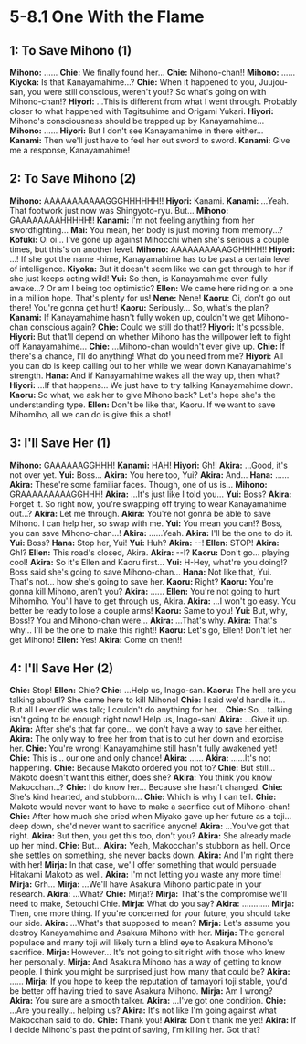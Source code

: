 
5-8.1 One With the Flame
========================

## 1: To Save Mihono (1\)
**Mihono:** \.\.\.\.\.\.
**Chie:** We finally found her\.\.\.
**Chie:** Mihono-chan\!\!
**Mihono:** \.\.\.\.\.\.
**Kiyoka:** Is that Kanayamahime\.\.\.?
**Chie:** When it happened to you, Juujou-san, you were still conscious, weren't you\!? So what's going on with Mihono-chan\!?
**Hiyori:** \.\.\.This is different from what I went through\. Probably closer to what happened with Tagitsuhime and Origami Yukari\.
**Hiyori:** Mihono's consciousness should be trapped up by Kanayamahime\.\.\.
**Mihono:** \.\.\.\.\.\.
**Hiyori:** But I don't see Kanayamahime in there either\.\.\.
**Kanami:** Then we'll just have to feel her out sword to sword\.
**Kanami:** Give me a response, Kanayamahime\!

## 2: To Save Mihono (2\)
**Mihono:** AAAAAAAAAAAGGGHHHHHH\!\!
**Hiyori:** Kanami\.
**Kanami:** \.\.\.Yeah\. That footwork just now was Shingyoto-ryu\. But\.\.\.
**Mihono:** GAAAAAAAAHHHHH\!\!
**Kanami:** I'm not feeling anything from her swordfighting\.\.\.
**Mai:** You mean, her body is just moving from memory\.\.\.?
**Kofuki:** Oi oi\.\.\. I've gone up against Mihocchi when she's serious a couple times, but this's on another level\.
**Mihono:** AAAAAAAAAAGGHHHH\!\!
**Hiyori:** \.\.\.\! If she got the name -hime, Kanayamahime has to be past a certain level of intelligence\.
**Kiyoka:** But it doesn't seem like we can get through to her if she just keeps acting wild\!
**Yui:** So then, is Kanayamahime even fully awake\.\.\.? Or am I being too optimistic?
**Ellen:** We came here riding on a one in a million hope\. That's plenty for us\!
**Nene:** Nene\!
**Kaoru:** Oi, don't go out there\! You're gonna get hurt\!
**Kaoru:** Seriously\.\.\. So, what's the plan?
**Kanami:** If Kanayamahime hasn't fully woken up, couldn't we get Mihono-chan conscious again?
**Chie:** Could we still do that\!?
**Hiyori:** It's possible\.
**Hiyori:** But that'll depend on whether Mihono has the willpower left to fight off Kanayamahime\.\.\.
**Chie:** \.\.\.Mihono-chan wouldn't ever give up\.
**Chie:** If there's a chance, I'll do anything\! What do you need from me?
**Hiyori:** All you can do is keep calling out to her while we wear down Kanayamahime's strength\.
**Hana:** And if Kanayamahime wakes all the way up, then what?
**Hiyori:** \.\.\.If that happens\.\.\. We just have to try talking Kanayamahime down\.
**Kaoru:** So what, we ask her to give Mihono back? Let's hope she's the understanding type\.
**Ellen:** Don't be like that, Kaoru\. If we want to save Mihomiho, all we can do is give this a shot\!

## 3: I'll Save Her (1\)
**Mihono:** GAAAAAAGGHHH\!
**Kanami:** HAH\!
**Hiyori:** Gh\!\!
**Akira:** \.\.\.Good, it's not over yet\.
**Yui:** Boss\.\.\.
**Akira:** You here too, Yui?
**Akira:** And\.\.\.
**Hana:** \.\.\.\.\.\.
**Akira:** These're some familiar faces\. Though, one of us is\.\.\.
**Mihono:** GRAAAAAAAAAGGHHH\!
**Akira:** \.\.\.It's just like I told you\.\.\.
**Yui:** Boss?
**Akira:** Forget it\. So right now, you're swapping off trying to wear Kanayamahime out\.\.\.?
**Akira:** Let me through\.
**Akira:** You're not gonna be able to save Mihono\. I can help her, so swap with me\.
**Yui:** You mean you can\!? Boss, you can save Mihono-chan\.\.\.\!
**Akira:** \.\.\.\.\.\.Yeah\.
**Akira:** I'll be the one to do it\.
**Yui:** Boss?
**Hana:** Stop her, Yui\!
**Yui:** Huh?
**Akira:** --\!
**Ellen:** STOP\!
**Akira:** Gh\!?
**Ellen:** This road's closed, Akira\.
**Akira:** --\!?
**Kaoru:** Don't go\.\.\. playing cool\!
**Akira:** So it's Ellen and Kaoru first\.\.\.
**Yui:** H-Hey, what're you doing\!? Boss said she's going to save Mihono-chan\.\.\.
**Hana:** Not like that, Yui\. That's not\.\.\. how she's going to save her\.
**Kaoru:** Right?
**Kaoru:** You're gonna kill Mihono, aren't you?
**Akira:** \.\.\.\.\.\.
**Ellen:** You're not going to hurt Mihomiho\. You'll have to get through us, Akira\.
**Akira:** \.\.\.I won't go easy\. You better be ready to lose a couple arms\!
**Kaoru:** Same to you\!
**Yui:** But, why, Boss\!? You and Mihono-chan were\.\.\.
**Akira:** \.\.\.That's why\.
**Akira:** That's why\.\.\. I'll be the one to make this right\!\!
**Kaoru:** Let's go, Ellen\! Don't let her get Mihono\!
**Ellen:** Yes\!
**Akira:** Come on then\!\!

## 4: I'll Save Her (2\)
**Chie:** Stop\!
**Ellen:** Chie?
**Chie:** \.\.\.Help us, Inago-san\.
**Kaoru:** The hell are you talking about\!? She came here to kill Mihono\!
**Chie:** I said we'd handle it\.\.\. But all I ever did was talk; I couldn't do anything for her\.\.\.
**Chie:** So\.\.\. talking isn't going to be enough right now\! Help us, Inago-san\!
**Akira:** \.\.\.Give it up\.
**Akira:** After she's that far gone\.\.\. we don't have a way to save her either\.
**Akira:** The only way to free her from that is to cut her down and exorcise her\.
**Chie:** You're wrong\! Kanayamahime still hasn't fully awakened yet\!
**Chie:** This is\.\.\. our one and only chance\!
**Akira:** \.\.\.\.\.\.
**Akira:** \.\.\.\.\.\.It's not happening\.
**Chie:** Because Makoto ordered you not to?
**Chie:** But still\.\.\. Makoto doesn't want this either, does she?
**Akira:** You think you know Makocchan\.\.\.?
**Chie:** I do know her\.\.\. Because she hasn't changed\.
**Chie:** She's kind hearted, and stubborn\.\.\.
**Chie:** Which is why I can tell\.
**Chie:** Makoto would never want to have to make a sacrifice out of Mihono-chan\!
**Chie:** After how much she cried when Miyako gave up her future as a toji\.\.\. deep down, she'd never want to sacrifice anyone\!
**Akira:** \.\.\.You've got that right\.
**Akira:** But then, you get this too, don't you?
**Akira:** She already made up her mind\.
**Chie:** But\.\.\.
**Akira:** Yeah, Makocchan's stubborn as hell\. Once she settles on something, she never backs down\.
**Akira:** And I'm right there with her\!
**Mirja:** In that case, we'll offer something that would persuade Hitakami Makoto as well\.
**Akira:** I'm not letting you waste any more time\!
**Mirja:** Grh\.\.\.
**Mirja:** \.\.\.We'll have Asakura Mihono participate in your research\.
**Akira:** \.\.\.What?
**Chie:** Mirja\!?
**Mirja:** That's the compromise we'll need to make, Setouchi Chie\.
**Mirja:** What do you say?
**Akira:** \.\.\.\.\.\.\.\.\.\.\.\.
**Mirja:** Then, one more thing\. If you're concerned for your future, you should take our side\.
**Akira:** \.\.\.What's that supposed to mean?
**Mirja:** Let's assume you destroy Kanayamahime and Asakura Mihono with her\.
**Mirja:** The general populace and many toji will likely turn a blind eye to Asakura Mihono's sacrifice\.
**Mirja:** However\.\.\. It's not going to sit right with those who knew her personally\.
**Mirja:** And Asakura Mihono has a way of getting to know people\. I think you might be surprised just how many that could be?
**Akira:** \.\.\.\.\.\.
**Mirja:** If you hope to keep the reputation of tamayori toji stable, you'd be better off having tried to save Asakura Mihono\.
**Mirja:** Am I wrong?
**Akira:** You sure are a smooth talker\.
**Akira:** \.\.\.I've got one condition\.
**Chie:** \.\.\.Are you really\.\.\. helping us?
**Akira:** It's not like I'm going against what Makocchan said to do\.
**Chie:** Thank you\!
**Akira:** Don't thank me yet\!
**Akira:** If I decide Mihono's past the point of saving, I'm killing her\. Got that?
